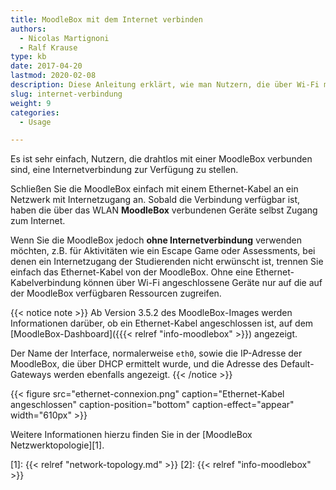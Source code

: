 ```yaml
---
title: MoodleBox mit dem Internet verbinden
authors:
  - Nicolas Martignoni
  - Ralf Krause
type: kb
date: 2017-04-20
lastmod: 2020-02-08
description: Diese Anleitung erklärt, wie man Nutzern, die über Wi-Fi mit einer MoodleBox verbunden sind, eine Internetverbindung zur Verfügung stellt.
slug: internet-verbindung
weight: 9
categories:
  - Usage

---
```

Es ist sehr einfach, Nutzern, die drahtlos mit einer MoodleBox verbunden sind, eine Internetverbindung zur Verfügung zu stellen.

Schließen Sie die MoodleBox einfach mit einem Ethernet-Kabel an ein Netzwerk mit Internetzugang an. Sobald die Verbindung verfügbar ist, haben die über das WLAN __MoodleBox__ verbundenen Geräte selbst Zugang zum Internet.

Wenn Sie die MoodleBox jedoch __ohne Internetverbindung__ verwenden möchten, z.B. für Aktivitäten wie ein Escape Game oder Assessments, bei denen ein Internetzugang der Studierenden nicht erwünscht ist, trennen Sie einfach das Ethernet-Kabel von der MoodleBox. Ohne eine Ethernet-Kabelverbindung können über Wi-Fi angeschlossene Geräte nur auf die auf der MoodleBox verfügbaren Ressourcen zugreifen.

{{< notice note >}}
Ab Version 3.5.2 des MoodleBox-Images werden Informationen darüber, ob ein Ethernet-Kabel angeschlossen ist, auf dem [MoodleBox-Dashboard]({{{< relref "info-moodlebox" >}}) angezeigt.

Der Name der Interface, normalerweise `eth0`, sowie die IP-Adresse der MoodleBox, die über DHCP ermittelt wurde, und die Adresse des Default-Gateways werden ebenfalls angezeigt.
{{< /notice >}}

{{< figure src="ethernet-connexion.png" caption="Ethernet-Kabel angeschlossen" caption-position="bottom" caption-effect="appear" width="610px" >}}

Weitere Informationen hierzu finden Sie in der [MoodleBox Netzwerktopologie][1].

 [1]: {{< relref "network-topology.md" >}}
 [2]: {{< relref "info-moodlebox" >}}
